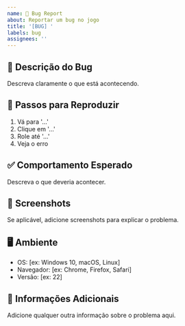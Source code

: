 ```yaml
---
name: 🐛 Bug Report
about: Reportar um bug no jogo
title: '[BUG] '
labels: bug
assignees: ''
---
```


## 🐛 Descrição do Bug
Descreva claramente o que está acontecendo.

## 🔄 Passos para Reproduzir
1. Vá para '...'
2. Clique em '...'
3. Role até '...'
4. Veja o erro

## ✅ Comportamento Esperado
Descreva o que deveria acontecer.

## 📸 Screenshots
Se aplicável, adicione screenshots para explicar o problema.

## 🖥️ Ambiente
- OS: [ex: Windows 10, macOS, Linux]
- Navegador: [ex: Chrome, Firefox, Safari]
- Versão: [ex: 22]

## 📝 Informações Adicionais
Adicione qualquer outra informação sobre o problema aqui.
